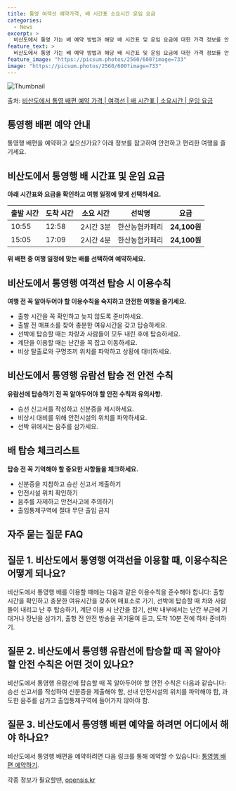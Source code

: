 ```yaml
---
title: 통영 여객선 예약가격, 배 시간표 소요시간 운임 요금
categories:
  - News
excerpt: >
  비산도에서 통영 가는 배 예약 방법과 해당 배 시간표 및 운임 요금에 대한 가격 정보를 안내 드리겠습니다. 안전하고 재밋는 통영행 여행을 위해 아래 정보 참고하시기 바랍니다. 통영행 배편 예약하기 👈 클릭비산도에서 통영행 배 시간표출발 시간도착 시간소요 시간선박명요금10:5512:582시간 3분한산농협카페리24,100원15:0517:092시간 4분한산농협카페리24,100원통영행 배편 예약하기 👈 클릭비산도에서 통영행 여객선 탑승 시 이용수칙비산도에서 통영행을 하는 여객선에 탑승할 때 반드시 숙지해야 하는 이용수칙. 중요사항: 이용수칙을 잘 숙지하고 안전한 여행을 즐기세요. 1. 출항 시간 확인 출항시간을 꼭 확인하고 늦지 않도록 준비하세요. 선착장에 머무르다 보면 시간에 쫓기게 될 수 있습니다. 2. 출..
feature_text: >
  비산도에서 통영 가는 배 예약 방법과 해당 배 시간표 및 운임 요금에 대한 가격 정보를 안내 드리겠습니다. 안전하고 재밋는 통영행 여행을 위해 아래 정보 참고하시기 바랍니다. 통영행 배편 예약하기 👈 클릭비산도에서 통영행 배 시간표출발 시간도착 시간소요 시간선박명요금10:5512:582시간 3분한산농협카페리24,100원15:0517:092시간 4분한산농협카페리24,100원통영행 배편 예약하기 👈 클릭비산도에서 통영행 여객선 탑승 시 이용수칙비산도에서 통영행을 하는 여객선에 탑승할 때 반드시 숙지해야 하는 이용수칙. 중요사항: 이용수칙을 잘 숙지하고 안전한 여행을 즐기세요. 1. 출항 시간 확인 출항시간을 꼭 확인하고 늦지 않도록 준비하세요. 선착장에 머무르다 보면 시간에 쫓기게 될 수 있습니다. 2. 출..
feature_image: "https://picsum.photos/2560/600?image=733"
image: "https://picsum.photos/2560/600?image=733"
---
```


![Thumbnail](https://img1.daumcdn.net/thumb/R800x0/?scode=mtistory2&fname=https%3A%2F%2Fblog.kakaocdn.net%2Fdn%2Flcbd3%2FbtsHBVDiQ4u%2Fdm9mCKqseMmvgsokknebj1%2Fimg.webp)

<p>출처: <a href="https://opensis.kr/entry/%EB%B9%84%EC%82%B0%EB%8F%84%EC%97%90%EC%84%9C-%ED%86%B5%EC%98%81-%EB%B0%B0%ED%8E%B8-%EC%98%88%EC%95%BD-%EA%B0%80%EA%B2%A9-%EC%97%AC%EA%B0%9D%EC%84%A0-%EB%B0%B0-%EC%8B%9C%EA%B0%84%ED%91%9C-%EC%86%8C%EC%9A%94%EC%8B%9C%EA%B0%84-%EC%9A%B4%EC%9E%84-%EC%9A%94%EA%B8%88" rel="dofollow">비산도에서 통영 배편 예약 가격 | 여객선 | 배 시간표 | 소요시간 | 운임 요금</a> </p>

## 통영행 배편 예약 안내

통영행 배편을 예약하고 싶으신가요? 아래 정보를 참고하여 안전하고 편리한 여행을 즐기세요.

## 비산도에서 통영행 배 시간표 및 운임 요금

**아래 시간표와 요금을 확인하고 여행 일정에 맞게 선택하세요.**

**출발 시간** | **도착 시간** | **소요 시간** | **선박명** | **요금**  
---|---|---|---|---  
10:55 | 12:58 | 2시간 3분 | 한산농협카페리 | **24,100원**  
15:05 | 17:09 | 2시간 4분 | 한산농협카페리 | **24,100원**  
  
**위 배편 중 여행 일정에 맞는 배를 선택하여 예약하세요.**

## 비산도에서 통영행 여객선 탑승 시 이용수칙

**여행 전 꼭 알아두어야 할 이용수칙을 숙지하고 안전한 여행을 즐기세요.**

  * 출항 시간을 꼭 확인하고 늦지 않도록 준비하세요.
  * 출발 전 매표소를 찾아 충분한 여유시간을 갖고 탑승하세요.
  * 선박에 탑승할 때는 차량과 사람들이 모두 내린 후에 탑승하세요.
  * 계단을 이용할 때는 난간을 꼭 잡고 이동하세요.
  * 비상 탈출로와 구명조끼 위치를 파악하고 상황에 대비하세요.

## 비산도에서 통영행 유람선 탑승 전 안전 수칙

**유람선에 탑승하기 전 꼭 알아두어야 할 안전 수칙과 유의사항.**

  * 승선 신고서를 작성하고 신분증을 제시하세요.
  * 비상시 대비를 위해 안전시설의 위치를 파악하세요.
  * 선박 위에서는 음주를 삼가세요.

## 배 탑승 체크리스트

**탑승 전 꼭 기억해야 할 중요한 사항들을 체크하세요.**

  * 신분증을 지참하고 승선 신고서 제출하기
  * 안전시설 위치 확인하기
  * 음주를 자제하고 안전사고에 주의하기
  * 출입통제구역에 절대 무단 출입 금지

## 자주 묻는 질문 FAQ

## 질문 1. 비산도에서 통영행 여객선을 이용할 때, 이용수칙은 어떻게 되나요?

비산도에서 통영행 배를 이용할 때에는 다음과 같은 이용수칙을 준수해야 합니다: 출항 시간을 확인하고 충분한 여유시간을 갖추어 매표소로 가기,
선박에 탑승할 때 차와 사람들이 내리고 난 후 탑승하기, 계단 이용 시 난간을 잡기, 선박 내부에서는 난간 부근에 기대거나 장난을 삼가기,
출항 전 안전 방송을 귀기울여 듣고, 도착 10분 전에 하차 준비하기.

## 질문 2. 비산도에서 통영행 유람선에 탑승할 때 꼭 알아야 할 안전 수칙은 어떤 것이 있나요?

비산도에서 통영행 유람선에 탑승할 때 꼭 알아두어야 할 안전 수칙은 다음과 같습니다: 승선 신고서를 작성하여 신분증을 제출해야 함, 선내
안전시설의 위치를 파악해야 함, 과도한 음주를 삼가고 출입통제구역에 들어가지 않아야 함.

## 질문 3. 비산도에서 통영행 배편 예약을 하려면 어디에서 해야 하나요?

비산도에서 통영행 배편을 예약하려면 다음 링크를 통해 예약할 수 있습니다: [통영행 배편 예약하기](링크).



 

각종 정보가 필요할땐, <a href="https://opensis.kr" rel="dofollow">opensis.kr</a>


